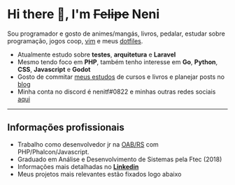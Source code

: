 # Hi there 👋, I'm ~~Felipe~~ Neni

Sou programador e gosto de animes/mangás, livros, pedalar, estudar sobre programação, jogos coop, [vim](https://www.vim.org/) e meus [dotfiles](http://github.com/nenitf/dotfiles).

- Atualmente estudo sobre **testes**, **arquitetura** e **Laravel**
- Mesmo tendo foco em **PHP**, também tenho interesse em **Go**, **Python**, **CSS**, **Javascript** e **Godot**
- Gosto de commitar [meus estudos](http://neni.dev/ead) de cursos e livros e planejar posts no [blog](http://wtf.neni.dev)
- Minha conta no discord é nenitf#0822 e minhas outras redes sociais [aqui](http://neni.dev/hub)

---

## Informações profissionais

- Trabalho como desenvolvedor jr na [OAB/RS](https://www.oabrs.org.br/) com PHP/Phalcon/Javascript.
- Graduado em Análise e Desenvolvimento de Sistemas pela Ftec (2018)
- Informações mais detalhadas no [**Linkedin**](https://www.linkedin.com/in/nenitf/)
- Meus projetos mais relevantes estão fixados logo abaixo
